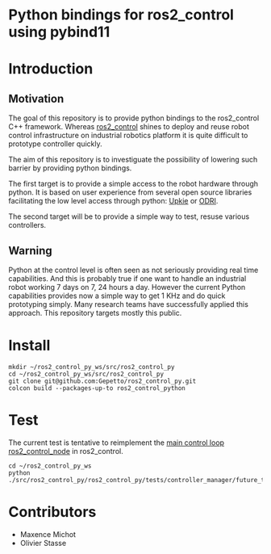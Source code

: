 Python bindings for ros2_control using pybind11
================================================================

# Introduction

## Motivation
The goal of this repository is to provide python bindings to the ros2_control C++ framework.
Whereas [ros2_control](https://github.com/ros-controls/ros2_control) shines to deploy and reuse robot control infrastructure on industrial robotics platform
it is quite difficult to prototype controller quickly.

The aim of this repository is to investiguate the possibility of lowering such barrier by providing
python bindings.

The first target is to provide a simple access to the robot hardware through python.
It is based on user experience from several open source libraries facilitating the low level access
through python: [Upkie](https://github.com/upkie/upkie) or [ODRI](https://github.com/open-dynamic-robot-initiative/).

The second target will be to provide a simple way to test, resuse various controllers.

## Warning
Python at the control level is often seen as not seriously providing real time capabilities.
And this is probably true if one want to handle an industrial robot working 7 days on 7, 24 hours a day.
However the current Python capabilities provides now a simple way to get 1 KHz and do quick prototyping
simply. Many research teams have successfully applied this approach.
This repository targets mostly this public.

# Install
```
mkdir ~/ros2_control_py_ws/src/ros2_control_py
cd ~/ros2_control_py_ws/src/ros2_control_py
git clone git@github.com:Gepetto/ros2_control_py.git
colcon build --packages-up-to ros2_control_python
```

# Test
The current test is tentative to reimplement the [main control loop ros2_control_node](https://github.com/ros-controls/ros2_control/blob/master/controller_manager/src/ros2_control_node.cpp) in ros2_control.
```
cd ~/ros2_control_py_ws
python ./src/ros2_control_py/ros2_control_py/tests/controller_manager/future_test_control_node.py
```

# Contributors

- Maxence Michot
- Olivier Stasse
